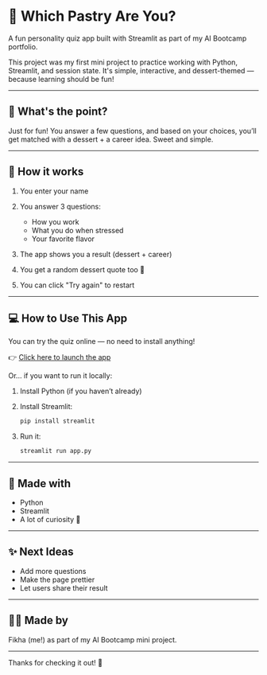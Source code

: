 # 🍰 Which Pastry Are You?

A fun personality quiz app built with Streamlit as part of my AI Bootcamp portfolio.

This project was my first mini project to practice working with Python, Streamlit, and session state. It's simple, interactive, and dessert-themed — because learning should be fun!

---

## 🎯 What's the point?

Just for fun! You answer a few questions, and based on your choices, you’ll get matched with a dessert + a career idea. Sweet and simple.

---

## 🧁 How it works

1. You enter your name
2. You answer 3 questions:

   * How you work
   * What you do when stressed
   * Your favorite flavor
3. The app shows you a result (dessert + career)
4. You get a random dessert quote too 🍩
5. You can click "Try again" to restart

---

## 💻 How to Use This App

You can try the quiz online — no need to install anything!

👉 [Click here to launch the app](https://sweet-career-match-quiz.streamlit.app/)

Or... if you want to run it locally:

1. Install Python (if you haven’t already)
2. Install Streamlit:

   ```bash
   pip install streamlit
   ```
3. Run it:

   ```bash
   streamlit run app.py
   ```

---

## 🔧 Made with

* Python
* Streamlit
* A lot of curiosity 🍓

---

## ✨ Next Ideas

* Add more questions
* Make the page prettier
* Let users share their result

---

## 👩‍🍳 Made by

Fikha (me!) as part of my AI Bootcamp mini project.

---

Thanks for checking it out! 🎂
